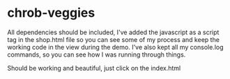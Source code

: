 # chrob-veggies

All dependencies should be included, I've added the javascript as a script tag in the shop.html file so you can see some of my process and keep the working code in the view during the demo.
I've also kept all my console.log commands, so you can see how I was running through things.

Should be working and beautiful, just click on the index.html


